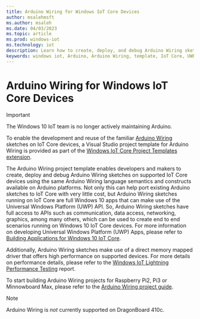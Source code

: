 ```yaml
---
title: Arduino Wiring for Windows IoT Core Devices
author: msalehmsft
ms.author: msaleh
ms.date: 04/03/2023
ms.topic: article
ms.prod: windows-iot
ms.technology: iot
description: Learn how to create, deploy, and debug Arduino Wiring sketches on supported Windows IoT Core devices.
keywords: windows iot, Arduino, Arduino Wiring, template, IoT Core, UWP
---
```


# Arduino Wiring for Windows IoT Core Devices

> [!IMPORTANT]
> The Windows 10 IoT team is no longer actively maintaining Arduino.

To enable the development and reuse of the familiar [Arduino Wiring](https://www.arduino.cc/en/Reference/HomePage) sketches on IoT Core devices, a Visual Studio project template for Arduino Wiring is provided as part of the [Windows IoT Core Project Templates extension](https://go.microsoft.com/fwlink/?linkid=847472).

The Arduino Wiring project template enables developers and makers to create, deploy and debug Arduino Wiring sketches on supported IoT Core devices using the same Arduino Wiring language semantics and constructs available on Arduino platforms. Not only this can help port existing Arduino sketches to IoT Core with very little cost, but Arduino Wiring sketches running on IoT Core are full Windows 10 apps that can make use of the Universal Windows Platform (UWP) API. So, Arduino Wiring sketches have full access to APIs such as communication, data access, networking, graphics, among many others, which can be used to create end to end scenarios running on Windows 10 IoT Core devices. For more information on developing Universal Windows Platform (UWP) Apps, please refer to [Building Applications for Windows 10 IoT Core](../develop-your-app/BuildingAppsForIoTCore.md).

Additionally, Arduino Wiring sketches make use of a direct memory mapped driver that offers high performance on supported devices. For more details on performance details, please refer to the [Windows IoT Lightning Performance Testing](../develop-your-app/LightningPerformance.md) report.

To start building Arduino Wiring projects for Raspberry Pi2, Pi3 or Minnowboard Max, please refer to the [Arduino Wiring project guide](ArduinoWiringProjectGuide.md).

> [!NOTE]
> Arduino Wiring is *not* currently supported on DragonBoard 410c.
